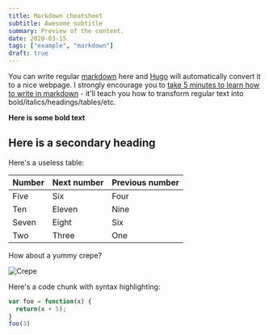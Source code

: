 ```yaml
---
title: Markdown cheatsheet
subtitle: Awesome subtitle
summary: Preview of the content.
date: 2020-03-15
tags: ["example", "markdown"]
draft: true
---
```


You can write regular [markdown](http://markdowntutorial.com/) here and [Hugo](https://gohugo.io) will automatically convert it to a nice webpage.  I strongly encourage you to [take 5 minutes to learn how to write in markdown](http://markdowntutorial.com/) - it'll teach you how to transform regular text into bold/italics/headings/tables/etc.

**Here is some bold text**

## Here is a secondary heading

Here's a useless table:
 
| Number | Next number | Previous number |
| :------ |:--- | :--- |
| Five | Six | Four |
| Ten | Eleven | Nine |
| Seven | Eight | Six |
| Two | Three | One |
 

How about a yummy crepe?

![Crepe](https://s3-media3.fl.yelpcdn.com/bphoto/cQ1Yoa75m2yUFFbY2xwuqw/348s.jpg)

Here's a code chunk with syntax highlighting:

```javascript
var foo = function(x) {
  return(x + 5);
}
foo(3)
```
